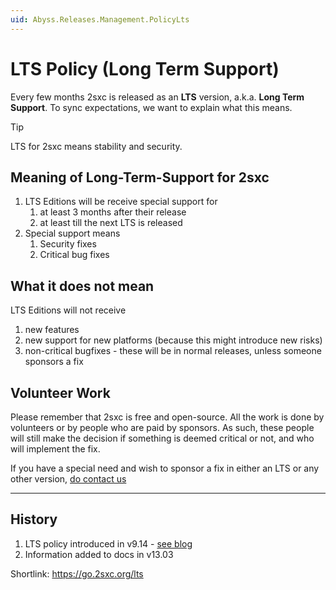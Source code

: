 ```yaml
---
uid: Abyss.Releases.Management.PolicyLts
---
```


# LTS Policy (Long Term Support)

Every few months 2sxc is released as an **LTS** version, a.k.a. **Long Term Support**. 
To sync expectations, we want to explain what this means. 

> [!TIP]
> LTS for 2sxc means stability and security.

## Meaning of Long-Term-Support for 2sxc

1. LTS Editions will be receive special support for
    1. at least 3 months after their release
    1. at least till the next LTS is released
1. Special support means
    1. Security fixes
    1. Critical bug fixes

## What it does not mean

LTS Editions will not receive
1. new features
1. new support for new platforms (because this might introduce new risks)
1. non-critical bugfixes - these will be in normal releases, unless someone sponsors a fix

## Volunteer Work

Please remember that 2sxc is free and open-source. 
All the work is done by volunteers or by people who are paid by sponsors. 
As such, these people will still make the decision if something is deemed critical or not, and who will implement the fix.

If you have a special need and wish to sponsor a fix in either an LTS or any other version, [do contact us](https://2sxc.org/en/contact)

---

## History

1. LTS policy introduced in v9.14 - [see blog](https://2sxc.org/en/blog/post/special-edition-2sxc-9-14-lts-long-term-support)
1. Information added to docs in v13.03

Shortlink: https://go.2sxc.org/lts